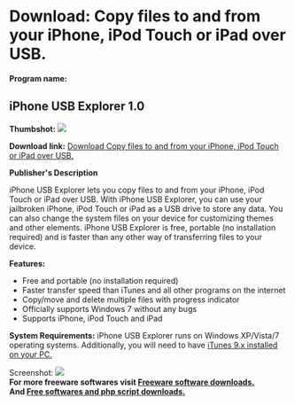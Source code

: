 # Download: Copy files to and from your iPhone, iPod Touch or iPad over USB.

**Program name:**

## iPhone USB Explorer 1.0

  
**Thumbshot:** ![](http://www.freewarefiles.com/screenshot/iphoneusbexp_md.jpg)   
  
**Download link:** [Download Copy files to and from your iPhone, iPod Touch or iPad over USB.](http://freesoftwares.boysofts.com/IPhone-USB-Explorer_program_56880.html)  
  


**Publisher's Description**  
  


iPhone USB Explorer lets you copy files to and from your iPhone, iPod Touch or iPad over USB. With iPhone USB Explorer, you can use your jailbroken iPhone, iPod Touch or iPad as a USB drive to store any data. You can also change the system files on your device for customizing themes and other elements. iPhone USB Explorer is free, portable (no installation required) and is faster than any other way of transferring files to your device. 

**Features:**

  * Free and portable (no installation required) 
  * Faster transfer speed than iTunes and all other programs on the internet 
  * Copy/move and delete multiple files with progress indicator 
  * Officially supports Windows 7 without any bugs 
  * Supports iPhone, iPod Touch and iPad 

**System Requirements:** iPhone USB Explorer runs on Windows XP/Vista/7 operating systems. Additionally, you will need to have [iTunes 9.x installed on your PC. ](http://www.freewarefiles.com/ITunes_program_8747.html)

  
  
Screenshot: ![](http://www.freewarefiles.com/screenshot/iphoneusbexp.jpg)   
**For more freeware softwares visit [Freeware software downloads.](http://freesoftwares.boysofts.com/)**   
**And [Free softwares and php script downloads.](http://www.boysofts.com/)**
